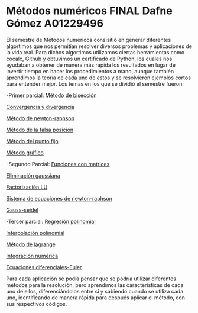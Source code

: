# Métodos numéricos FINAL Dafne Gómez A01229496
El semestre de Métodos numéricos consisitió en generar diferentes algortimos que nos permitían resolver diversos problemas y aplicaciones de la vida real.
Para dichos algortimos utilizamos ciertas herramientas como cocalc, Github y obtuvimos un certificado de Python, los cuales nos ayudaban a obtener de manera más rápida los resultados en lugar de invertir tiempo en hacer los procedimientos a mano, aunque también aprendimos la teoría de cada uno de estos y se resolvieron ejemplos cortos para entender mejor. Los temas en los que se dividió el semestre fueron:

-Primer parcial: 
[Método de bisección](https://github.com/Dafnegomezn/MetodosnumericosFINAL/tree/master/Primer%20Parcial/Metodo%20de%20bisecci-n)

[Convergencia y divergencia](https://github.com/Dafnegomezn/MetodosnumericosFINAL/tree/master/Primer%20Parcial/Convergencia)

[Método de newton-raphson](https://github.com/Dafnegomezn/MetodosnumericosFINAL/tree/master/Primer%20Parcial/Metodo%20Newton-Raphson)

[Método de la falsa posición](https://github.com/Dafnegomezn/MetodosnumericosFINAL/tree/master/Primer%20Parcial/Metodo%20de%20la%20falsa%20posicion)

[Método del punto fijo](https://github.com/Dafnegomezn/MetodosnumericosFINAL/tree/master/Primer%20Parcial/Metodo%20de%20punto%20fijo)

[Método gráfico](https://github.com/Dafnegomezn/MetodosnumericosFINAL/tree/master/Primer%20Parcial/M-todo%20gr-fico)

-Segundo Parcial: 
[Funciones con matrices](https://github.com/Dafnegomezn/MetodosnumericosFINAL/tree/master/Segundo%20parcial/Funciones%20con%20matrices)

[Eliminación gaussiana](https://github.com/Dafnegomezn/MetodosnumericosFINAL/tree/master/Segundo%20parcial/Eliminacion%20Gaussiana)

[Factorización LU](https://github.com/Dafnegomezn/MetodosnumericosFINAL/tree/master/Segundo%20parcial/Factorizacion%20LU)

[Sistema de ecuaciones de newton-raphson](https://github.com/Dafnegomezn/MetodosnumericosFINAL/tree/master/Segundo%20parcial/Sist.%20Ecuaciones%20Newton-Raphson)

[Gauss-seidel](https://github.com/Dafnegomezn/MetodosnumericosFINAL/tree/master/Segundo%20parcial/Gauss-Seidel)

-Tercer parcial: 
[Regresión polinomial](https://github.com/Dafnegomezn/MetodosnumericosFINAL/tree/master/Tercer%20parcial/Regresion%20polinomial)

[Interpolación polinomial](https://github.com/Dafnegomezn/MetodosnumericosFINAL/tree/master/Tercer%20parcial/Interpolacion%20polinomial)

[Método de lagrange](https://github.com/Dafnegomezn/MetodosnumericosFINAL/tree/master/Tercer%20parcial/Metodo%20de%20Lagrange)

[Integración numérica](https://github.com/Dafnegomezn/MetodosnumericosFINAL/tree/master/Tercer%20parcial/Integracion%20numerica)

[Ecuaciones diferenciales-Euler](https://github.com/Dafnegomezn/MetodosnumericosFINAL/tree/master/Tercer%20parcial/Ecuaciones%20diferenciales-Euler)

Para cada aplicación se podía pensar que se podría utilizar diferentes métodos para la resolución, pero aprendimos las características de cada uno de ellos, diferenciándolos entre sí y sabiendo cuando se utiliza cada uno, identificando de manera rápida para después aplicar el método, con sus respectivos códigos. 


